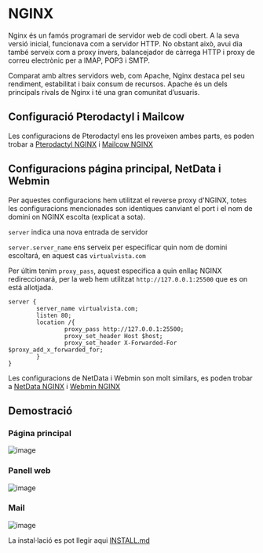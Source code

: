 # NGINX
Nginx és un famós programari de servidor web de codi obert. A la seva versió inicial, funcionava com a servidor HTTP. No obstant això, avui dia també serveix com a proxy invers, balancejador de càrrega HTTP i proxy de correu electrònic per a IMAP, POP3 i SMTP.

Comparat amb altres servidors web, com Apache, Nginx destaca pel seu rendiment, estabilitat i baix consum de recursos. Apache és un dels principals rivals de Nginx i té una gran comunitat d’usuaris.

## Configuració Pterodactyl i Mailcow
Les configuracions de Pterodactyl ens les proveixen ambes parts, es poden trobar a [Pterodactyl NGINX](https://pterodactyl.io/panel/0.7/webserver_configuration.html#nginx-without-ssl) i [Mailcow NGINX](https://docs.mailcow.email/post_installation/reverse-proxy/r_p-nginx/)

## Configuracions página principal, NetData i Webmin
Per aquestes configuracions hem utilitzat el reverse proxy d'NGINX, totes les configuracions mencionades son identiques canviant el port i el nom de domini on NGINX escolta (explicat a sota).

`server` indica una nova entrada de servidor

`server.server_name` ens serveix per especificar quin nom de domini escoltará, en aquest cas `virtualvista.com`

Per últim tenim `proxy_pass`, aquest especifica a quin enllaç NGINX redireccionará, per la web hem utilitzat `http://127.0.0.1:25500` que es on está allotjada.

```nginx
server {
        server_name virtualvista.com;
        listen 80;
        location /{
                proxy_pass http://127.0.0.1:25500;
                proxy_set_header Host $host;
                proxy_set_header X-Forwarded-For $proxy_add_x_forwarded_for;
        }
}
```

Les configuracions de NetData i Webmin son molt similars, es poden trobar a [NetData NGINX](https://github.com/Proyecto-Sintesi/configs/blob/main/etc/nginx/sites-enabled/netdata.virtualvista.com.conf) i [Webmin NGINX](https://github.com/Proyecto-Sintesi/configs/blob/main/etc/nginx/sites-enabled/webmin.virtualvista.com.conf)

## Demostració
### Página principal
![image](https://github.com/Proyecto-Sintesi/configs/assets/122394285/fdfd51ab-3c61-4478-8f09-6918508e892d)

### Panell web
![image](https://github.com/Proyecto-Sintesi/configs/assets/122394285/b0c887da-9005-443c-96be-0ba3419704a0)


### Mail
![image](https://github.com/Proyecto-Sintesi/configs/assets/122394285/f8dc76c6-5898-4f74-9019-4cbeccd57ef1)


La instal·lació es pot llegir aqui [INSTALL.md](https://github.com/Proyecto-Sintesi/configs/blob/main/etc/nginx/sites-enabled/INSTALL.md)
